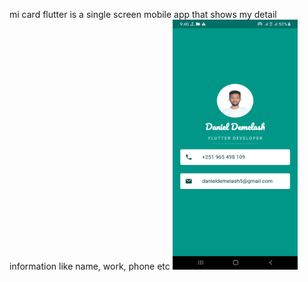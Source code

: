 mi card flutter is a single screen mobile app that shows my detail information like name, work, phone etc
<img src="screenshots/Screenshot_1.jpg" width="200" height="400"/>